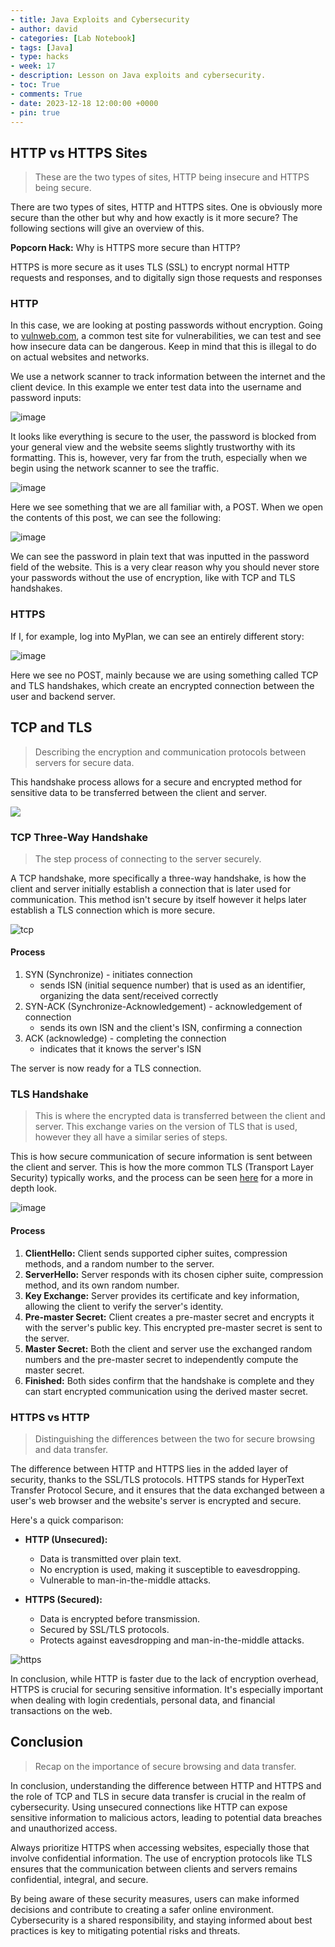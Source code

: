 ```yaml
---
- title: Java Exploits and Cybersecurity
- author: david
- categories: [Lab Notebook]
- tags: [Java]
- type: hacks
- week: 17
- description: Lesson on Java exploits and cybersecurity.
- toc: True
- comments: True
- date: 2023-12-18 12:00:00 +0000
- pin: true
---
```


## HTTP vs HTTPS Sites

> These are the two types of sites, HTTP being insecure and HTTPS being secure.

There are two types of sites, HTTP and HTTPS sites. One is obviously more secure than the other but why and how exactly is it more secure? The following sections will give an overview of this.

**Popcorn Hack:** Why is HTTPS more secure than HTTP?

HTTPS is more secure as it uses TLS (SSL) to encrypt normal HTTP requests and responses, and to digitally sign those requests and responses

### HTTP

In this case, we are looking at posting passwords without encryption. Going to [vulnweb.com](http://testphp.vulnweb.com/login.php), a common test site for vulnerabilities, we can test and see how insecure data can be dangerous. Keep in mind that this is illegal to do on actual websites and networks.

We use a network scanner to track information between the internet and the client device. In this example we enter test data into the username and password inputs:

![image](https://github.com/CSA-Tri-2/CSA-Tri-2/assets/111480448/2d6bd935-79fe-4178-a6b7-7d6292892b8a)

It looks like everything is secure to the user, the password is blocked from your general view and the website seems slightly trustworthy with its formatting. This is, however, very far from the truth, especially when we begin using the network scanner to see the traffic.

![image](https://github.com/CSA-Tri-2/CSA-Tri-2/assets/111480448/0b71ae66-63fe-4864-aa50-d9ecd96723d6)

Here we see something that we are all familiar with, a POST. When we open the contents of this post, we can see the following:

![image](https://github.com/CSA-Tri-2/CSA-Tri-2/assets/111480448/b8e1ec9f-850f-4d6b-b6ab-a8af9528ac3d)

We can see the password in plain text that was inputted in the password field of the website. This is a very clear reason why you should never store your passwords without the use of encryption, like with TCP and TLS handshakes.

### HTTPS

If I, for example, log into MyPlan, we can see an entirely different story:

![image](https://github.com/CSA-Tri-2/CSA-Tri-2/assets/111480448/7215c1d2-96dc-4e5e-b1b7-da0e47a4de29)

Here we see no POST, mainly because we are using something called TCP and TLS handshakes, which create an encrypted connection between the user and backend server.

## TCP and TLS

> Describing the encryption and communication protocols between servers for secure data.

This handshake process allows for a secure and encrypted method for sensitive data to be transferred between the client and server.

![](https://cf-assets.www.cloudflare.com/slt3lc6tev37/5aYOr5erfyNBq20X5djTco/3c859532c91f25d961b2884bf521c1eb/tls-ssl-handshake.png)

### TCP Three-Way Handshake

> The step process of connecting to the server securely.

A TCP handshake, more specifically a three-way handshake, is how the client and server initially establish a connection that is later used for communication. This method isn't secure by itself however it helps later establish a TLS connection which is more secure.

![tcp](https://github.com/CSA-Tri-2/CSA-Tri-2/assets/111480448/376fa2f2-b050-4445-8e36-238c0992ec6b)

#### Process

1. SYN (Synchronize) - initiates connection
   - sends ISN (initial sequence number) that is used as an identifier, organizing the data sent/received correctly
2. SYN-ACK (Synchronize-Acknowledgement) - acknowledgement of connection
   - sends its own ISN and the client's ISN, confirming a connection
3. ACK (acknowledge) - completing the connection
   - indicates that it knows the server's ISN

The server is now ready for a TLS connection.

### TLS Handshake

> This is where the encrypted data is transferred between the client and server. This exchange varies on the version of TLS that is used, however they all have a similar series of steps.

This is how secure communication of secure information is sent between the client and server. This is how the more common TLS (Transport Layer Security) typically works, and the process can be seen [here](https://www.ibm.com/cloud/learn/tls-wikipedia) for a more in depth look.

![image](https://github.com/CSA-Tri-2/CSA-Tri-2/assets/111480448/99011129-260a-4744-b6a3-57f616ea2e72)

#### Process

1. **ClientHello:** Client sends supported cipher suites, compression methods, and a random number to the server.
2. **ServerHello:** Server responds with its chosen cipher suite, compression method, and its own random number.
3. **Key Exchange:** Server provides its certificate and key information, allowing the client to verify the server's identity.
4. **Pre-master Secret:** Client creates a pre-master secret and encrypts it with the server's public key. This encrypted pre-master secret is sent to the server.
5. **Master Secret:** Both the client and server use the exchanged random numbers and the pre-master secret to independently compute the master secret.
6. **Finished:** Both sides confirm that the handshake is complete and they can start encrypted communication using the derived master secret.

### HTTPS vs HTTP

> Distinguishing the differences between the two for secure browsing and data transfer.

The difference between HTTP and HTTPS lies in the added layer of security, thanks to the SSL/TLS protocols. HTTPS stands for HyperText Transfer Protocol Secure, and it ensures that the data exchanged between a user's web browser and the website's server is encrypted and secure.

Here's a quick comparison:

- **HTTP (Unsecured):**
  - Data is transmitted over plain text.
  - No encryption is used, making it susceptible to eavesdropping.
  - Vulnerable to man-in-the-middle attacks.

- **HTTPS (Secured):**
  - Data is encrypted before transmission.
  - Secured by SSL/TLS protocols.
  - Protects against eavesdropping and man-in-the-middle attacks.

![https](https://github.com/CSA-Tri-2/CSA-Tri-2/assets/111480448/7d91ad52-56f9-48e2-8f56-2fe7834e8472)

In conclusion, while HTTP is faster due to the lack of encryption overhead, HTTPS is crucial for securing sensitive information. It's especially important when dealing with login credentials, personal data, and financial transactions on the web.

## Conclusion

> Recap on the importance of secure browsing and data transfer.

In conclusion, understanding the difference between HTTP and HTTPS and the role of TCP and TLS in secure data transfer is crucial in the realm of cybersecurity. Using unsecured connections like HTTP can expose sensitive information to malicious actors, leading to potential data breaches and unauthorized access.

Always prioritize HTTPS when accessing websites, especially those that involve confidential information. The use of encryption protocols like TLS ensures that the communication between clients and servers remains confidential, integral, and secure.

By being aware of these security measures, users can make informed decisions and contribute to creating a safer online environment. Cybersecurity is a shared responsibility, and staying informed about best practices is key to mitigating potential risks and threats.
